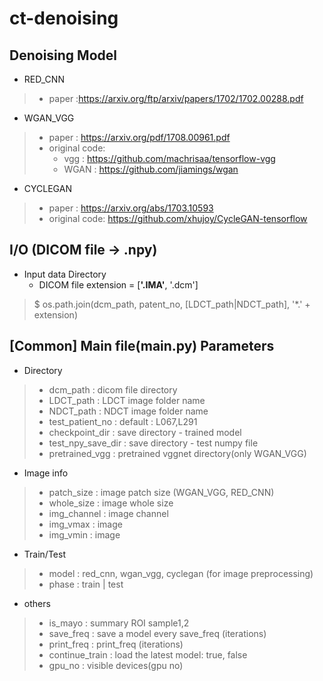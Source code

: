 # ct-denoising
## Denoising Model
* RED_CNN
>	* paper :https://arxiv.org/ftp/arxiv/papers/1702/1702.00288.pdf
* WGAN_VGG
>	* paper : https://arxiv.org/pdf/1708.00961.pdf
>	* original code:  
>     * vgg : https://github.com/machrisaa/tensorflow-vgg  
>     * WGAN : https://github.com/jiamings/wgan
* CYCLEGAN
>	* paper : https://arxiv.org/abs/1703.10593
>	* original code: https://github.com/xhujoy/CycleGAN-tensorflow
## I/O (DICOM file -> .npy)
* Input data Directory  
  * DICOM file extension = [<b>'.IMA'</b>, '.dcm']
> $ os.path.join(dcm_path, patent_no, [LDCT_path|NDCT_path], '*.' + extension)
## [Common] Main file(main.py) Parameters
* Directory
> * dcm_path : dicom file directory
> * LDCT_path : LDCT image folder name
> * NDCT_path : NDCT image folder name
> * test_patient_no : default : L067,L291
> * checkpoint_dir : save directory - trained model
> * test_npy_save_dir : save directory - test numpy file
> * pretrained_vgg : pretrained vggnet directory(only WGAN_VGG)
* Image info
> * patch_size : image patch size (WGAN_VGG, RED_CNN)
> * whole_size : image whole size
> * img_channel : image channel
> * img_vmax : image
> * img_vmin : image
* Train/Test
> * model : red_cnn, wgan_vgg, cyclegan (for image preprocessing)
> * phase : train | test
* others
> * is_mayo : summary ROI sample1,2
> * save_freq : save a model every save_freq (iterations)
> * print_freq : print_freq (iterations)
> * continue_train : load the latest model: true, false
> * gpu_no : visible devices(gpu no)
